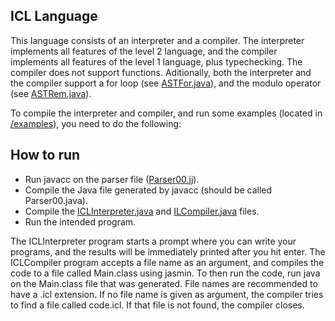 ## ICL Language
This language consists of an interpreter and a compiler.
The interpreter implements all features of the level 2 language, and the compiler implements all features of the level 1 language, plus typechecking. The compiler does not support functions. Aditionally, both the interpreter and the compiler support a for loop (see [ASTFor.java](https://github.com/dg-Pereira/ICL/blob/main/ast/ASTFor.java)), and the modulo operator (see [ASTRem.java](https://github.com/dg-Pereira/ICL/blob/main/ast/ASTRem.java)).

To compile the interpreter and compiler, and run some examples (located in [/examples](https://github.com/dg-Pereira/ICL/tree/main/examples)), you need to do the following:

## How to run
 - Run javacc on the parser file ([Parser00.jj](https://github.com/dg-Pereira/ICL/blob/main/Parser00.jj)). 
 - Compile the Java file generated by javacc (should be called Parser00.java).
 - Compile the [ICLInterpreter.java](https://github.com/dg-Pereira/ICL/blob/main/ICLInterpreter.java) and [ILCompiler.java](https://github.com/dg-Pereira/ICL/blob/main/ICLCompiler.java) files.
 - Run the intended program.

The ICLInterpreter program starts a prompt where you can write your programs, and the results will be immediately printed after you hit enter.
The ICLCompiler program accepts a file name as an argument, and compiles the code to a file called Main.class using jasmin. To then run the code, run java on the Main.class file that was generated. File names are recommended to have a .icl extension. If no file name is given as argument, the compiler tries to find a file called code.icl. If that file is not found, the compiler closes.
